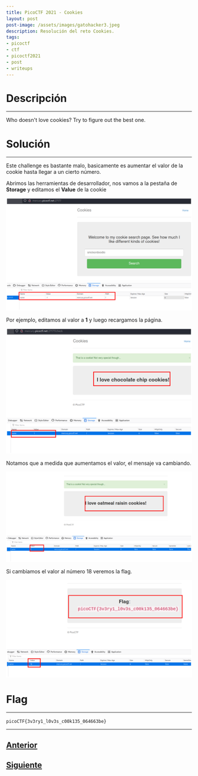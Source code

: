 ```yaml
---
title: PicoCTF 2021 - Cookies
layout: post
post-image: /assets/images/gatohacker3.jpeg 
description: Resolución del reto Cookies. 
tags:
- picoctf
- ctf
- picoctf2021
- post
- writeups
---
```

# Descripción
---

Who doesn't love cookies? Try to figure out the best one. 


# Solución
---

Este challenge es bastante malo, basicamente es aumentar el valor de la cookie hasta llegar a un cierto número.

Abrimos las herramientas de desarrollador, nos vamos a la pestaña de **Storage** y editamos el **Value** de la cookie

![](/assets/images/images-picoctf-2021/cookies-1.png)

Por ejemplo, editamos al valor a **1** y luego recargamos la página.

![](/assets/images/images-picoctf-2021/cookies-2.png)

Notamos que a medida que aumentamos el valor, el mensaje va cambiando.

![](/assets/images/images-picoctf-2021/cookies-3.png)

Si cambiamos el valor al número 18 veremos la flag.

![](/assets/images/images-picoctf-2021/cookies-4.png)


# Flag
---

`picoCTF{3v3ry1_l0v3s_c00k135_064663be}`

---

## [Anterior](/blog/GET-aHEAD)
## [Siguiente](/blog/Scavenger-Hunt)